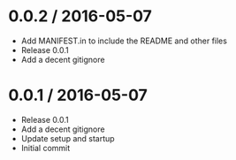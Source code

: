 
0.0.2 / 2016-05-07
==================

  * Add MANIFEST.in to include the README and other files
  * Release 0.0.1
  * Add a decent gitignore

0.0.1 / 2016-05-07
==================

  * Release 0.0.1
  * Add a decent gitignore
  * Update setup and startup
  * Initial commit
